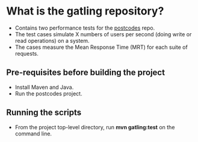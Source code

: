 # What is the gatling repository?

- Contains two performance tests for the [postcodes](https://github.com/anthonymcglone2022/postcodes) repo.
- The test cases simulate X numbers of users per second (doing write or read operations) on a system.
- The cases measure the Mean Response Time (MRT) for each suite of requests.

## Pre-requisites before building the project

- Install Maven and Java.
- Run the postcodes project. 

## Running the scripts

-  From the project top-level directory, run **mvn gatling:test** on the command line.

